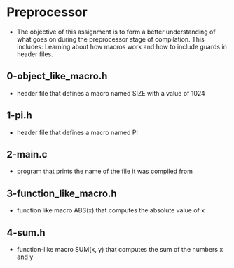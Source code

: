 # Preprocessor
* The objective of this assignment is to form a better understanding of what goes on during the preprocessor stage of compilation. This includes: Learning about how macros work and how to include guards in header files.

## 0-object_like_macro.h
* header file that defines a macro named SIZE with a value of 1024

## 1-pi.h
* header file that defines a macro named PI

## 2-main.c
* program that prints the name of the file it was compiled from

## 3-function_like_macro.h
* function like macro ABS(x) that computes the absolute value of x

## 4-sum.h
* function-like macro SUM(x, y) that computes the sum of the numbers x and y